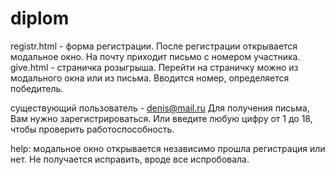 # diplom
registr.html - форма регистрации. После регистрации открывается модальное окно.
На почту приходит письмо с номером участника.
give.html - страничка розыгрыша. Перейти на страничку можно из модального окна или из письма. Вводится номер, определяется победитель.

существующий пользователь - denis@mail.ru
Для получения письма, Вам нужно зарегистрироваться. Или введите любую цифру от 1 до 18, чтобы проверить работоспособность.

help: модальное окно открывается независимо прошла регистрация или нет. Не получается исправить, вроде все испробовала. 
